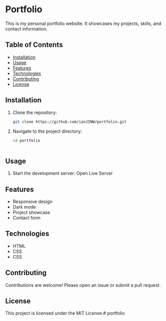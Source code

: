 # Portfolio

This is my personal portfolio website. It showcases my projects, skills, and contact information.

## Table of Contents

- [Installation](#installation)
- [Usage](#usage)
- [Features](#features)
- [Technologies](#technologies)
- [Contributing](#contributing)
- [License](#license)

## Installation

1. Clone the repository:
    ```bash
    git clone https://github.com/ianJINW/portfolio.git
    ```
2. Navigate to the project directory:
    ```bash
    cd portfolio
    ```
    ```

## Usage

1. Start the development server:
 Open Live Server


## Features

- Responsive design
- Dark mode 
- Project showcase
- Contact form

## Technologies

- HTML
- CSS
- CSS

## Contributing

Contributions are welcome! Please open an issue or submit a pull request.

## License

This project is licensed under the MIT License.# portfolio
